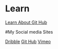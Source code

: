 # Learn 

[Learn About Git Hub
](https://lab.github.com/)


#My Social media Sites

[Dribble](https://dribbble.com/Anees101)
[Git Hub](https://github.com/Anees101)
[Vimeo](https://vimeo.com/Anees)

